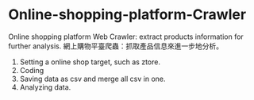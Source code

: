 # Online-shopping-platform-Crawler
Online shopping platform Web Crawler: extract products information for further analysis. 網上購物平臺爬蟲：抓取產品信息來進一步地分析。
1. Setting a online shop target, such as ztore.
2. Coding
3. Saving data as csv and merge all csv in one.
4. Analyzing data.
